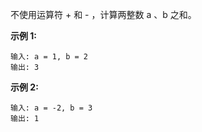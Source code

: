 不使用运算符 + 和 - ​​​​​​​，计算两整数 ​​​​​​​a 、b ​​​​​​​之和。

**示例 1:**
```
输入: a = 1, b = 2
输出: 3
```
**示例 2:**
```
输入: a = -2, b = 3
输出: 1
```